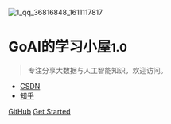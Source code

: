 <!-- _coverpage.md -->

![1_qq_36816848_1611117817](C:\Users\Gaohongwei\Pictures\图片\1_qq_36816848_1611117817.jpg)

# GoAI的学习小屋<small>1.0</small>

> 专注分享大数据与人工智能知识，欢迎访问。

- [CSDN](https://github.com/docsifyjs/docsify/)
- [知乎](https://www.zhihu.com/people/GoAI)


[GitHub](https://github.com/GoAlers)
[Get Started](https://goalers.github.io/#/)